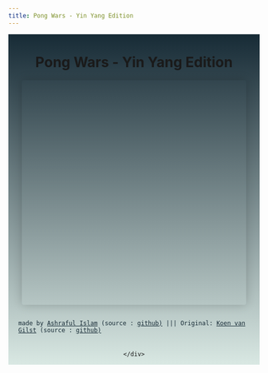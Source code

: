 ```yaml
---
title: Pong Wars - Yin Yang Edition
---
```

<!-- # Pong Wars - Yin Yang Edition -->
<style>
      /* html {
        height: 100%;
      } */

      /* body {
        height: 100%;
        margin: 0;
        padding: 0;
        display: flex;
        justify-content: center;
        align-items: center;
        background: linear-gradient(to bottom, #172b36 0%, #d9e8e3 100%);
      } */

      #container {
        display: flex;
        width: 100%;
        max-width: 650px;
        align-items: center;
        flex-direction: column;
        height: width;
        background: linear-gradient(to bottom, #172b36 0%, #d9e8e3 100%);
      }

      #pongCanvas {
        display: block;
        border-radius: 4px;
        overflow: hidden;
        width: 100%;
        max-width: 450px;
        margin-top: auto;
        box-shadow: 0 0 20px rgba(0, 0, 0, 0.2);
      }

      #score {
        font-family: monospace;
        margin-top: 30px;
        font-size: 20px;
        padding-left: 20px;
        color: #172b36;
      }

      #made {
        font-family: monospace;
        margin-top: auto;
        margin-bottom: 20px;
        font-size: 12px;
        padding-left: 20px;
        color: #172b36;
      }

      #made a {
        color: #172b36;
      }
    </style>
  </head>

  <div >
    <div id="container">
      <h1> Pong Wars - Yin Yang Edition </h1>
      <canvas id="pongCanvas" width="800" height="800"></canvas>
      <div id="score"></div>
      <p id="made">
        made by <a href="https://1-ashraful-islam.github.io">Ashraful Islam</a>  (source :
        <a href="https://github.com/1-ashraful-islam/weekend-projects/pong-wars">github)</a>
        ||| Original: <a href="https://koenvangilst.nl">Koen van Gilst</a>  (source :
        <a href="https://github.com/vnglst/pong-wars">github)</a>
      </p>
      
    </div>
  </div>

  <script>
    // Source palette: https://twitter.com/AlexCristache/status/1738610343499157872
    const colorPalette = {
      ArcticPowder: "#F1F6F4",
      MysticMint: "#D9E8E3",
      Forsythia: "#FFC801",
      DeepSaffron: "#FF9932",
      NocturnalExpedition: "#114C5A",
      OceanicNoir: "#172B36",
    };
    

    // Idea for Pong wars: https://twitter.com/nicolasdnl/status/1749715070928433161

    const canvas = document.getElementById("pongCanvas");
    const ctx = canvas.getContext("2d");
    const scoreElement = document.getElementById("score");

    const TEAM1 = "white"; //colorPalette.MysticMint;
    const TEAM1_BALL = "black"; //colorPalette.NocturnalExpedition;

    const TEAM2 = "black"; //colorPalette.NocturnalExpedition;
    const TEAM2_BALL = "white"; //colorPalette.MysticMint;

    const squareSize = 20;
    const ballSize = 60;
    const baseSpeed = 16;
    const numSquaresX = canvas.width / squareSize;
    const numSquaresY = canvas.height / squareSize;
    let squares = [];

    for (let i = 0; i < numSquaresX; i++) {
      squares[i] = [];
      for (let j = 0; j < numSquaresY; j++) {
        squares[i][j] = i < numSquaresX / 2 ? TEAM1 : TEAM2;
      }
    }

    let x1 = canvas.width / 4;
    let y1 = canvas.height / 2;
    let dx1 = baseSpeed;
    let dy1 = baseSpeed;

    let x2 = (canvas.width / 4) * 3;
    let y2 = canvas.height / 2;
    let dx2 = -baseSpeed;
    let dy2 = -baseSpeed;

    function drawBall(x, y, color) {
      ctx.beginPath();
      ctx.arc(x, y, ballSize, 0, Math.PI * 2, false);
      ctx.fillStyle = color;
      ctx.fill();
      ctx.closePath();
    }

    function drawSquares() {
      const centerX = canvas.width / 2;
      const centerY = canvas.height / 2;
      const radius = Math.min(canvas.width, canvas.height) / 2;

      for (let i = 0; i < numSquaresX; i++) {
          for (let j = 0; j < numSquaresY; j++) {
              const squareLeft = i * squareSize;
              const squareTop = j * squareSize;
              const corners = [
                  {x: squareLeft, y: squareTop},
                  {x: squareLeft + squareSize, y: squareTop},
                  {x: squareLeft, y: squareTop + squareSize},
                  {x: squareLeft + squareSize, y: squareTop + squareSize}
              ];
              const withinCircle = corners.some(corner => {
                  const distanceFromCenter = Math.sqrt(
                      Math.pow(corner.x - centerX, 2) + Math.pow(corner.y - centerY, 2)
                  );
                  return distanceFromCenter <= radius;
              });

              if (withinCircle) {
                  ctx.fillStyle = squares[i][j];
                  ctx.fillRect(squareLeft, squareTop, squareSize, squareSize);
              }
          }
      }
    }

    function randomNum(min, max) {
      return Math.random() * (max - min) + min;
    }

    function updateSquareAndBounce(x, y, dx, dy, color) {
      let updatedDx = dx;
      let updatedDy = dy;

      // Check multiple points around the ball's circumference
      for (let angle = 0; angle < Math.PI * 2; angle += Math.PI / (ballSize * 2)) {
        let checkX = x + Math.cos(angle) * (ballSize);
        let checkY = y + Math.sin(angle) * (ballSize);

        let i = Math.floor(checkX / squareSize);
        let j = Math.floor(checkY / squareSize);

        if (i >= 0 && i < numSquaresX && j >= 0 && j < numSquaresY) {
          if (squares[i][j] !== color) {
            squares[i][j] = color;

            // // Determine bounce direction based on the angle
            // if (Math.abs(Math.cos(angle)) > Math.abs(Math.sin(angle))) {
            //   updatedDx = -updatedDx;
            // } else {
            //   updatedDy = -updatedDy;
            // }
            let normal = { dx: Math.cos(angle), dy: Math.sin(angle) };
            let reflectedVelocity = reflect({ dx: dx, dy: dy }, normal);
            updatedDx = reflectedVelocity.dx;
            updatedDy = reflectedVelocity.dy;


            // updatedDx += randomNum(-0.15, 0.15);
            // updatedDy += randomNum(-0.15, 0.15);
          }
        }
      }

      return { dx: updatedDx, dy: updatedDy };
    }

    function updateScoreElement() {
      let team1Score = 0;
      let team2Score = 0;
      for (let i = 0; i < numSquaresX; i++) {
        for (let j = 0; j < numSquaresY; j++) {
          if (squares[i][j] === TEAM1) {
            team1Score++;
          } else if (squares[i][j] === TEAM2) {
            team2Score++;
          }
        }
      }

      scoreElement.textContent = `yin ${team2Score} | yang ${team1Score}`;
    }
    function reflect(velocity, normal) {
      let dotProduct = velocity.dx * normal.dx + velocity.dy * normal.dy;
      let newDx = velocity.dx - 2 * dotProduct * normal.dx;
      let newDy = velocity.dy - 2 * dotProduct * normal.dy;
      return {
        dx: newDx,
        dy: newDy
      };
    }

    function draw() {
      ctx.clearRect(0, 0, canvas.width, canvas.height);
      drawSquares();

      drawBall(x1, y1, TEAM1_BALL);
      let bounce1 = updateSquareAndBounce(x1, y1, dx1, dy1, TEAM1);
      dx1 = bounce1.dx;
      dy1 = bounce1.dy;

      drawBall(x2, y2, TEAM2_BALL);
      let bounce2 = updateSquareAndBounce(x2, y2, dx2, dy2, TEAM2);
      dx2 = bounce2.dx;
      dy2 = bounce2.dy;

      updateScoreElement();

      let centerX = canvas.width / 2;
      let centerY = canvas.height / 2;
      let radius = Math.min(canvas.width, canvas.height) / 2;

      // Enhanced collision detection and handling
      [x1, y1, dx1, dy1] = handleCollision(x1, y1, dx1, dy1, centerX, centerY, radius);
      [x2, y2, dx2, dy2] = handleCollision(x2, y2, dx2, dy2, centerX, centerY, radius);

      let results = resolveBallCollision(x1, y1, dx1, dy1, x2, y2, dx2, dy2);
      x1 = results[0];
      y1 = results[1];
      dx1 = results[2];
      dy1 = results[3];
      x2 = results[4];
      y2 = results[5];
      dx2 = results[6];
      dy2 = results[7];
      x1 += dx1;
      y1 += dy1;
      x2 += dx2;
      y2 += dy2;

      

      requestAnimationFrame(draw);
    }
    function handleCollision(x, y, dx, dy, centerX, centerY, radius) {
      let distanceFromCenter = Math.sqrt(Math.pow(x - centerX, 2) + Math.pow(y - centerY, 2));
      if (distanceFromCenter > radius - ballSize) {
        let normal = { dx: (x - centerX) / distanceFromCenter, dy: (y - centerY) / distanceFromCenter };
        let reflectedVelocity = reflect({ dx: dx, dy: dy }, normal);

        // Reposition ball just outside the circle
        let overlap = ballSize + distanceFromCenter - radius;
        x -= overlap * normal.dx;
        y -= overlap * normal.dy;

        return [x, y, reflectedVelocity.dx, reflectedVelocity.dy];
      }
      return [x, y, dx, dy];
    }
    function resolveBallCollision(x1, y1, dx1, dy1, x2, y2, dx2, dy2) {
      let distX = x1 - x2;
      let distY = y1 - y2;
      let distance = Math.sqrt(distX * distX + distY * distY);

      if (distance < ballSize * 1.1) {
          let nx = distX / distance;
          let ny = distY / distance;

          // Resolve overlap
          let separationFactor = 1.2;  // Adjust this factor to increase separation
          let overlap = separationFactor * distance;
          x1 += overlap * nx;
          y1 += overlap * ny;
          x2 -= overlap * nx;
          y2 -= overlap * ny;

          // Reflect velocities
          let reflectedVelocity1 = reflect({ dx: dx1, dy: dy1 }, { dx: nx, dy: ny });
          let reflectedVelocity2 = reflect({ dx: dx2, dy: dy2 }, { dx: -nx, dy: -ny });

          return [x1, y1, reflectedVelocity1.dx, reflectedVelocity1.dy, x2, y2, reflectedVelocity2.dx, reflectedVelocity2.dy];
      }

      return [x1, y1, dx1, dy1, x2, y2, dx2, dy2];
    }

    requestAnimationFrame(draw);
  </script>
